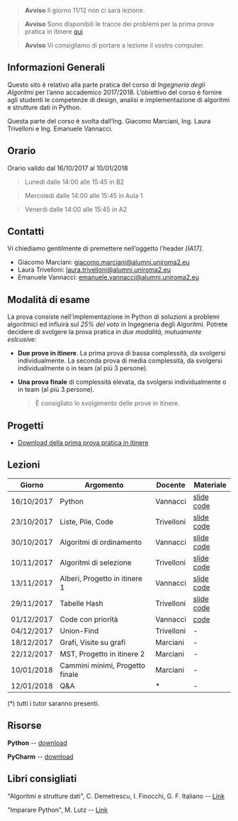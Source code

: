   > **Avviso** Il giorno 11/12 non ci sarà lezione.

  > **Avviso** Sono disponibili le tracce dei problemi per la prima prova pratica in itinere [qui][11]

  > **Avviso** Vi consigliamo di portare a lezione il vostro computer.


## Informazioni Generali
Questo sito è relativo alla parte pratica del corso di *Ingegneria degli Algoritmi* per l’anno accademico 2017/2018.
L’obiettivo del corso è fornire agli studenti le competenze di design, analisi e implementazione di algoritmi e strutture dati in Python.

Questa parte del corso è svolta  dall’Ing. Giacomo Marciani, Ing. Laura Trivelloni e Ing. Emanuele Vannacci.


## Orario
Orario valido dal 16/10/2017 al 10/01/2018

  > Lunedi dalle 14:00 alle 15:45 in B2

  > Mercoledi dalle 14:00 alle 15:45 in Aula 1

  > Venerdi dalle 14:00 alle 15:45 in A2


## Contatti
Vi chiediamo gentilmente di premettere nell’oggetto l’header *[IA17]*.

* Giacomo Marciani: [giacomo.marciani@alumni.uniroma2.eu](mailto:giacomo.marciani@alumni.uniroma2.eu)
* Laura Trivelloni: [laura.trivelloni@alumni.uniroma2.eu](mailto:laura.trivelloni@alumni.uniroma2.eu)
* Emanuele Vannacci: [emanuele.vannacci@alumni.uniroma2.eu](mailto:emanuele.vannacci@alumni.uniroma2.eu)


## Modalità di esame
La prova consiste nell'implementazione in Python di soluzioni a problemi algoritmici ed influirà sul *25% del voto* in Ingegneria degli Algoritmi.
Potrete decidere di svolgere la prova pratica in *due modalità, mutuamente eslcusive*:

* **Due prove in itinere**. La prima prova di bassa complessità, da svolgersi individualmente. La seconda prova di media complessità, da svolgersi individualmente o in team (al più 3 persone).
* **Una prova finale** di complessità elevata, da svolgersi individualmente o in team (al più 3 persone).

  > È consigliato lo svolgimento delle prove in itinere.


## Progetti
* [Download della prima prova pratica in itinere][11]

## Lezioni

| Giorno     | Argomento                            | Docente    | Materiale            |
|------------|--------------------------------------|------------|----------------------|
| 16/10/2017 | Python                               | Vannacci   | [slide][1] [code][2]|
| 23/10/2017 | Liste, Pile, Code                    | Trivelloni | [slide][3] [code][4]|
| 30/10/2017 | Algoritmi di ordinamento             | Vannacci   | [slide][5] [code][6]|
| 10/11/2017 | Algoritmi di selezione               | Trivelloni | [slide][7] [code][8]|
| 13/11/2017 | Alberi, Progetto in itinere 1        | Vannacci   | [slide][9] [code][10]|
| 29/11/2017 | Tabelle Hash                         | Trivelloni | [slide][13] [code][12]|
| 01/12/2017 | Code con priorità                    | Vannacci   | [code][14]          |
| 04/12/2017 | Union-Find                           | Trivelloni | -          |
| 18/12/2017 | Grafi, Visite su grafi               | Marciani   | -          |
| 22/12/2017 | MST, Progetto in itinere 2           | Marciani   | -          |
| 10/01/2018 | Cammini minimi, Progetto finale      | Marciani   | -          |
| 12/01/2018 | Q&A                                  | *          | -          |

(\*) tutti i tutor saranno presenti.

[1]:https://github.com/utv-teaching/algorithms-engineering-2017/raw/gh-pages/slide/Python.pdf
[2]:https://github.com/utv-teaching/algorithms-engineering-2017/raw/gh-pages/code/fibonacci.zip
[3]:https://github.com/utv-teaching/algorithms-engineering-2017/raw/gh-pages/slide/liste_pile_code.pdf
[4]:https://github.com/utv-teaching/algorithms-engineering-2017/raw/gh-pages/code/tut_20171023.zip
[5]:https://github.com/utv-teaching/algorithms-engineering-2017/raw/gh-pages/slide/esercizio_ordinamento.pdf
[6]:https://github.com/utv-teaching/algorithms-engineering-2017/raw/gh-pages/code/sorting.zip
[7]:https://github.com/utv-teaching/algorithms-engineering-2017/raw/gh-pages/slide/tut_20171110.pdf
[8]:https://github.com/utv-teaching/algorithms-engineering-2017/raw/gh-pages/code/tut_20171110.zip
[9]: https://github.com/utv-teaching/algorithms-engineering-2017/raw/gh-pages/slide/tree-slides.pdf
[10]:https://github.com/utv-teaching/algorithms-engineering-2017/raw/gh-pages/code/dictionary_tree.zip
[11]:https://github.com/utv-teaching/algorithms-engineering-2017/raw/gh-pages/slide/prova-itinere-1.pdf
[12]:https://github.com/utv-teaching/algorithms-engineering-2017/raw/gh-pages/code/tabellehash.zip
[13]:https://github.com/utv-teaching/algorithms-engineering-2017/raw/gh-pages/slide/tabelle_hash.pdf
[14]:https://github.com/utv-teaching/algorithms-engineering-2017/raw/gh-pages/code/priorityQueue.zip

## Risorse
**Python** -- [download](https://www.python.org/)

**PyCharm** -- [download](https://www.jetbrains.com/pycharm/)


## Libri consigliati
"Algoritmi e strutture dati", C. Demetrescu, I. Finocchi, G. F. Italiano -- [Link](https://www.amazon.it/Algoritmi-strutture-dati-Camil-Demetrescu/dp/8838664684)

"Imparare Python", M. Lutz -- [Link](https://www.amazon.it/Imparare-Python-Mark-Lutz/dp/8848125956)
